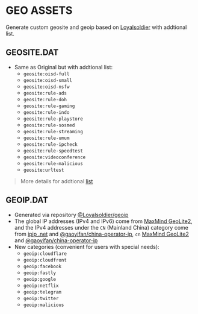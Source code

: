 # GEO ASSETS

Generate custom geosite and geoip based on [Loyalsoldier](https://github.com/Loyalsoldier/v2ray-rules-dat) with addtional list.

## GEOSITE.DAT

- Same as Original but with addtional list:
  - `geosite:oisd-full`
  - `geosite:oisd-small`
  - `geosite:oisd-nsfw`
  - `geosite:rule-ads`
  - `geosite:rule-doh`
  - `geosite:rule-gaming`
  - `geosite:rule-indo`
  - `geosite:rule-playstore`
  - `geosite:rule-sosmed`
  - `geosite:rule-streaming`
  - `geosite:rule-umum`
  - `geosite:rule-ipcheck`
  - `geosite:rule-speedtest`
  - `geosite:videoconference`
  - `geosite:rule-malicious`
  - `geosite:urltest`

> More details for addtional [list](https://github.com/malikshi/v2ray-rules-dat/blob/b3f67d1c2cc83bb2a84ea117b1e0caa340f7a130/.github/workflows/run.yml#L20)


## GEOIP.DAT

- Generated via repository [@Loyalsoldier/geoip](https://github.com/Loyalsoldier/geoip)
- The global IP addresses (IPv4 and IPv6) come from [MaxMind GeoLite2](https://dev.maxmind.com/geoip/geoip2/geolite2/), and the IPv4 addresses under the `CN` (Mainland China) category come from [ipip .net](https://github.com/17mon/china_ip_list) and [@gaoyifan/china-operator-ip](https://github.com/gaoyifan/china-operator-ip), `cn` [MaxMind GeoLite2](https://dev.maxmind.com/geoip/geoip2/geolite2/) and [@gaoyifan/china-operator-ip](https://github.com/gaoyifan/china-operator-ip)
- New categories (convenient for users with special needs):
  - `geoip:cloudflare`
  - `geoip:cloudfront`
  - `geoip:facebook`
  - `geoip:fastly`
  - `geoip:google`
  - `geoip:netflix`
  - `geoip:telegram`
  - `geoip:twitter`
  - `geoip:malicious`